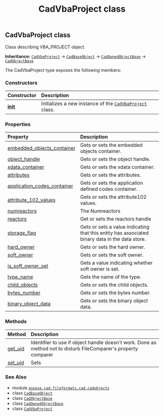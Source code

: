 ﻿---
title: CadVbaProject class
second_title: Aspose.CAD for Python via .NET API References
description: 
type: docs
weight: 1320
url: /python-net/aspose.cad.fileformats.cad.cadobjects/cadvbaproject/
is_root: false
---

## CadVbaProject class

Class describing VBA_PROJECT object.



**Inheritance:** [`CadVbaProject`](/cad/python-net/aspose.cad.fileformats.cad.cadobjects/cadvbaproject) → 
[`CadBaseObject`](/cad/python-net/aspose.cad.fileformats.cad.cadobjects/cadbaseobject) → 
[`CadOwnedObjectBase`](/cad/python-net/aspose.cad.fileformats.cad.cadobjects/cadownedobjectbase) → 
[`CadObjectBase`](/cad/python-net/aspose.cad.fileformats.cad.cadobjects/cadobjectbase)



The CadVbaProject type exposes the following members:

### Constructors
| Constructor | Description |
| :- | :- |
| [__init__](/cad/python-net/aspose.cad.fileformats.cad.cadobjects/cadvbaproject/__init__/#) | Initializes a new instance of the [`CadVbaProject`](/cad/python-net/aspose.cad.fileformats.cad.cadobjects/cadvbaproject) class. |


### Properties
| Property | Description |
| :- | :- |
| [embedded_objects_container](/cad/python-net/aspose.cad.fileformats.cad.cadobjects/cadvbaproject/embedded_objects_container) | Gets or sets the embedded objects container. |
| [object_handle](/cad/python-net/aspose.cad.fileformats.cad.cadobjects/cadvbaproject/object_handle) | Gets or sets the object handle. |
| [xdata_container](/cad/python-net/aspose.cad.fileformats.cad.cadobjects/cadvbaproject/xdata_container) | Gets or sets the xdata container. |
| [attributes](/cad/python-net/aspose.cad.fileformats.cad.cadobjects/cadvbaproject/attributes) | Gets or sets the attributes. |
| [application_codes_container](/cad/python-net/aspose.cad.fileformats.cad.cadobjects/cadvbaproject/application_codes_container) | Gets or sets the application defined codes container. |
| [attribute_102_values](/cad/python-net/aspose.cad.fileformats.cad.cadobjects/cadvbaproject/attribute_102_values) | Gets or sets the attribute102 values. |
| [numreactors](/cad/python-net/aspose.cad.fileformats.cad.cadobjects/cadvbaproject/numreactors) | The Numreactors |
| [reactors](/cad/python-net/aspose.cad.fileformats.cad.cadobjects/cadvbaproject/reactors) | Get or sets the reactors handle |
| [storage_flag](/cad/python-net/aspose.cad.fileformats.cad.cadobjects/cadvbaproject/storage_flag) | Gets or sets a value indicating that this entity has associated binary data in the data store. |
| [hard_owner](/cad/python-net/aspose.cad.fileformats.cad.cadobjects/cadvbaproject/hard_owner) | Gets or sets the hard owner. |
| [soft_owner](/cad/python-net/aspose.cad.fileformats.cad.cadobjects/cadvbaproject/soft_owner) | Gets or sets the soft owner. |
| [is_soft_owner_set](/cad/python-net/aspose.cad.fileformats.cad.cadobjects/cadvbaproject/is_soft_owner_set) | Gets a value indicating whether soft owner is set. |
| [type_name](/cad/python-net/aspose.cad.fileformats.cad.cadobjects/cadvbaproject/type_name) | Gets the name of the type. |
| [child_objects](/cad/python-net/aspose.cad.fileformats.cad.cadobjects/cadvbaproject/child_objects) | Gets or sets the child objects. |
| [bytes_number](/cad/python-net/aspose.cad.fileformats.cad.cadobjects/cadvbaproject/bytes_number) | Gets or sets the bytes number. |
| [binary_object_data](/cad/python-net/aspose.cad.fileformats.cad.cadobjects/cadvbaproject/binary_object_data) | Gets or sets the binary object data. |


### Methods
| Method | Description |
| :- | :- |
| [get_uid](/cad/python-net/aspose.cad.fileformats.cad.cadobjects/cadvbaproject/get_uid/#) | Identifier to use if object handle doesn't work. Done as method not to disturb FileComparer's property comparer |
| [set_uid](/cad/python-net/aspose.cad.fileformats.cad.cadobjects/cadvbaproject/set_uid/#str) | Sets |



### See Also
* module [`aspose.cad.fileformats.cad.cadobjects`](..)
* class [`CadBaseObject`](/cad/python-net/aspose.cad.fileformats.cad.cadobjects/cadbaseobject)
* class [`CadObjectBase`](/cad/python-net/aspose.cad.fileformats.cad.cadobjects/cadobjectbase)
* class [`CadOwnedObjectBase`](/cad/python-net/aspose.cad.fileformats.cad.cadobjects/cadownedobjectbase)
* class [`CadVbaProject`](/cad/python-net/aspose.cad.fileformats.cad.cadobjects/cadvbaproject)
